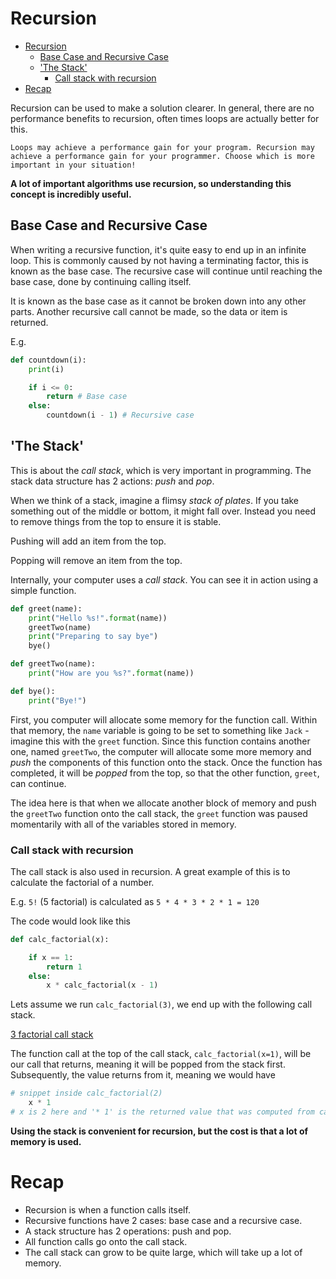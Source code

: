 # Recursion

- [Recursion](#recursion)
  - [Base Case and Recursive Case](#base-case-and-recursive-case)
  - ['The Stack'](#the-stack)
    - [Call stack with recursion](#call-stack-with-recursion)
- [Recap](#recap)


Recursion can be used to make a solution clearer. In general, there are no performance benefits to recursion, often times loops are actually better for this.    

    Loops may achieve a performance gain for your program. Recursion may achieve a performance gain for your programmer. Choose which is more important in your situation!

**A lot of important algorithms use recursion, so understanding this concept is incredibly useful.**

## Base Case and Recursive Case

When writing a recursive function, it's quite easy to end up in an infinite loop. This is commonly caused by not having a terminating factor, this is known as the base case. The recursive case will continue until reaching the base case, done by continuing calling itself.

It is known as the base case as it cannot be broken down into any other parts. Another recursive call cannot be made, so the data or item is returned.

E.g.

```python
def countdown(i):
    print(i)

    if i <= 0:
        return # Base case
    else:
        countdown(i - 1) # Recursive case
```

## 'The Stack'

This is about the *call stack*, which is very important in programming. The stack data structure has 2 actions: *push* and *pop*.

When we think of a stack, imagine a flimsy *stack of plates*. If you take something out of the middle or bottom, it might fall over. Instead you need to remove things from the top to ensure it is stable.

Pushing will add an item from the top.

Popping will remove an item from the top.

Internally, your computer uses a *call stack*. You can see it in action using a simple function.

```python
def greet(name):
    print("Hello %s!".format(name))
    greetTwo(name)
    print("Preparing to say bye")
    bye()

def greetTwo(name):
    print("How are you %s?".format(name))

def bye():
    print("Bye!")
```

First, you computer will allocate some memory for the function call. Within that memory, the `name` variable is going to be set to something like `Jack` - imagine this with the `greet` function. Since this function contains another one, named `greetTwo`, the computer will allocate some more memory and *push* the components of this function onto the stack. Once the function has completed, it will be *popped* from the top, so that the other function, `greet`, can continue.

The idea here is that when we allocate another block of memory and push the `greetTwo` function onto the call stack, the `greet` function was paused momentarily with all of the variables stored in memory.

### Call stack with recursion

The call stack is also used in recursion. A great example of this is to calculate the factorial of a number.

E.g. `5!` (5 factorial) is calculated as `5 * 4 * 3 * 2 * 1 = 120` 

The code would look like this

```python
def calc_factorial(x):

    if x == 1:
        return 1
    else:
        x * calc_factorial(x - 1)
```

Lets assume we run `calc_factorial(3)`, we end up with the following call stack.

[3 factorial call stack](images/factorial_call_stack.png)

The function call at the top of the call stack, `calc_factorial(x=1)`, will be our call that returns, meaning it will be popped from the stack first. Subsequently, the value returns from it, meaning we would have

```python
# snippet inside calc_factorial(2)
    x * 1 
# x is 2 here and '* 1' is the returned value that was computed from calc_factorial(2 - 1)
```


**Using the stack is convenient for recursion, but the cost is that a lot of memory is used.**

# Recap

* Recursion is when a function calls itself.
* Recursive functions have 2 cases: base case and a recursive case.
* A stack structure has 2 operations: push and pop.
* All function calls go onto the call stack.
* The call stack can grow to be quite large, which will take up a lot of memory.